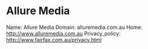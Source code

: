 
# Allure Media

Name: Allure Media
Domain: alluremedia.com.au
Home: http://www.alluremedia.com.au
Privacy_policy: http://www.fairfax.com.au/privacy.html
